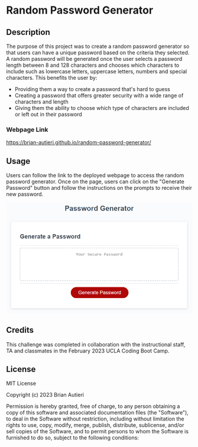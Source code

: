 # Random Password Generator

## Description

The purpose of this project was to create a random password generator so that users can have a unique password based on the criteria they selected. A random password will be generated once the user selects a password length between 8 and 128 characters and chooses which characters to include such as lowercase letters, uppercase letters, numbers and special characters. This benefits the user by:

- Providing them a way to create a password that's hard to guess
- Creating a password that offers greater security with a wide range of characters and length
- Giving them the ability to choose which type of characters are included or left out in their password

### Webpage Link

https://brian-autieri.github.io/random-password-generator/

## Usage

Users can follow the link to the deployed webpage to access the random password generator. Once on the page, users can click on the "Generate Password" button and follow the instructions on the prompts to receive their new password.

![alt text](/images/03-javascript-homework-demo.png)

## Credits

This challenge was completed in collaboration with the instructional staff, TA and classmates in the February 2023 UCLA Coding Boot Camp.

## License

MIT License

Copyright (c) 2023 Brian Autieri

Permission is hereby granted, free of charge, to any person obtaining a copy of this software and associated documentation files (the "Software"), to deal in the Software without restriction, including without limitation the rights to use, copy, modify, merge, publish, distribute, sublicense, and/or sell copies of the Software, and to permit persons to whom the Software is furnished to do so, subject to the following conditions:
